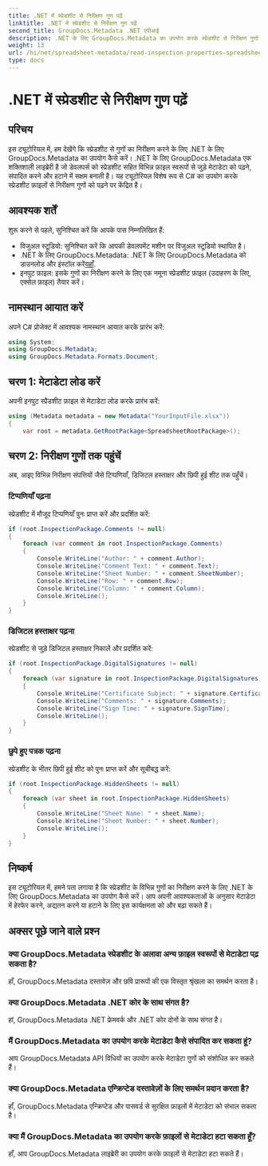 ```yaml
---
title: .NET में स्प्रेडशीट से निरीक्षण गुण पढ़ें
linktitle: .NET में स्प्रेडशीट से निरीक्षण गुण पढ़ें
second_title: GroupDocs.Metadata .NET एपीआई
description: .NET के लिए GroupDocs.Metadata का उपयोग करके स्प्रेडशीट से निरीक्षण गुणों को पढ़ना सीखें। टिप्पणियों, डिजिटल हस्ताक्षरों और छिपी हुई शीटों तक आसानी से पहुंचें।
weight: 13
url: /hi/net/spreadsheet-metadata/read-inspection-properties-spreadsheets/
type: docs
---
```

# .NET में स्प्रेडशीट से निरीक्षण गुण पढ़ें

## परिचय
इस ट्यूटोरियल में, हम देखेंगे कि स्प्रेडशीट से गुणों का निरीक्षण करने के लिए .NET के लिए GroupDocs.Metadata का उपयोग कैसे करें। .NET के लिए GroupDocs.Metadata एक शक्तिशाली लाइब्रेरी है जो डेवलपर्स को स्प्रेडशीट सहित विभिन्न फ़ाइल स्वरूपों से जुड़े मेटाडेटा को पढ़ने, संपादित करने और हटाने में सक्षम बनाती है। यह ट्यूटोरियल विशेष रूप से C# का उपयोग करके स्प्रेडशीट फ़ाइलों से निरीक्षण गुणों को पढ़ने पर केंद्रित है।
## आवश्यक शर्तें
शुरू करने से पहले, सुनिश्चित करें कि आपके पास निम्नलिखित हैं:
- विजुअल स्टूडियो: सुनिश्चित करें कि आपकी डेवलपमेंट मशीन पर विजुअल स्टूडियो स्थापित है।
-  .NET के लिए GroupDocs.Metadata: .NET के लिए GroupDocs.Metadata को डाउनलोड और इंस्टॉल करें[यहाँ](https://releases.groupdocs.com/metadata/net/).
- इनपुट फ़ाइल: इसके गुणों का निरीक्षण करने के लिए एक नमूना स्प्रेडशीट फ़ाइल (उदाहरण के लिए, एक्सेल फ़ाइल) तैयार करें।

## नामस्थान आयात करें
अपने C# प्रोजेक्ट में आवश्यक नामस्थान आयात करके प्रारंभ करें:
```csharp
using System;
using GroupDocs.Metadata;
using GroupDocs.Metadata.Formats.Document;
```
## चरण 1: मेटाडेटा लोड करें
अपनी इनपुट स्प्रैडशीट फ़ाइल से मेटाडेटा लोड करके प्रारंभ करें:
```csharp
using (Metadata metadata = new Metadata("YourInputFile.xlsx"))
{
    var root = metadata.GetRootPackage<SpreadsheetRootPackage>();
```
## चरण 2: निरीक्षण गुणों तक पहुंचें
अब, आइए विभिन्न निरीक्षण संपत्तियों जैसे टिप्पणियाँ, डिजिटल हस्ताक्षर और छिपी हुई शीट तक पहुँचें।
### टिप्पणियाँ पढ़ना
स्प्रेडशीट में मौजूद टिप्पणियाँ पुनः प्राप्त करें और प्रदर्शित करें:
```csharp
if (root.InspectionPackage.Comments != null)
{
    foreach (var comment in root.InspectionPackage.Comments)
    {
        Console.WriteLine("Author: " + comment.Author);
        Console.WriteLine("Comment Text: " + comment.Text);
        Console.WriteLine("Sheet Number: " + comment.SheetNumber);
        Console.WriteLine("Row: " + comment.Row);
        Console.WriteLine("Column: " + comment.Column);
        Console.WriteLine();
    }
}
```
### डिजिटल हस्ताक्षर पढ़ना
स्प्रेडशीट से जुड़े डिजिटल हस्ताक्षर निकालें और प्रदर्शित करें:
```csharp
if (root.InspectionPackage.DigitalSignatures != null)
{
    foreach (var signature in root.InspectionPackage.DigitalSignatures)
    {
        Console.WriteLine("Certificate Subject: " + signature.CertificateSubject);
        Console.WriteLine("Comments: " + signature.Comments);
        Console.WriteLine("Sign Time: " + signature.SignTime);
        Console.WriteLine();
    }
}
```
### छुपे हुए पत्रक पढ़ना
स्प्रेडशीट के भीतर छिपी हुई शीट को पुनः प्राप्त करें और सूचीबद्ध करें:
```csharp
if (root.InspectionPackage.HiddenSheets != null)
{
    foreach (var sheet in root.InspectionPackage.HiddenSheets)
    {
        Console.WriteLine("Sheet Name: " + sheet.Name);
        Console.WriteLine("Sheet Number: " + sheet.Number);
        Console.WriteLine();
    }
}
```

## निष्कर्ष
इस ट्यूटोरियल में, हमने पता लगाया है कि स्प्रेडशीट के विभिन्न गुणों का निरीक्षण करने के लिए .NET के लिए GroupDocs.Metadata का उपयोग कैसे करें। आप अपनी आवश्यकताओं के अनुसार मेटाडेटा में हेरफेर करने, अद्यतन करने या हटाने के लिए इस कार्यक्षमता को और बढ़ा सकते हैं।

## अक्सर पूछे जाने वाले प्रश्न
### क्या GroupDocs.Metadata स्प्रेडशीट के अलावा अन्य फ़ाइल स्वरूपों से मेटाडेटा पढ़ सकता है?
हाँ, GroupDocs.Metadata दस्तावेज़ और छवि प्रारूपों की एक विस्तृत श्रृंखला का समर्थन करता है।
### क्या GroupDocs.Metadata .NET कोर के साथ संगत है?
हां, GroupDocs.Metadata .NET फ्रेमवर्क और .NET कोर दोनों के साथ संगत है।
### मैं GroupDocs.Metadata का उपयोग करके मेटाडेटा कैसे संपादित कर सकता हूं?
आप GroupDocs.Metadata API विधियों का उपयोग करके मेटाडेटा गुणों को संशोधित कर सकते हैं।
### क्या GroupDocs.Metadata एन्क्रिप्टेड दस्तावेज़ों के लिए समर्थन प्रदान करता है?
हाँ, GroupDocs.Metadata एन्क्रिप्टेड और पासवर्ड से सुरक्षित फ़ाइलों में मेटाडेटा को संभाल सकता है।
### क्या मैं GroupDocs.Metadata का उपयोग करके फ़ाइलों से मेटाडेटा हटा सकता हूँ?
हाँ, आप GroupDocs.Metadata लाइब्रेरी का उपयोग करके फ़ाइलों से मेटाडेटा हटा सकते हैं।